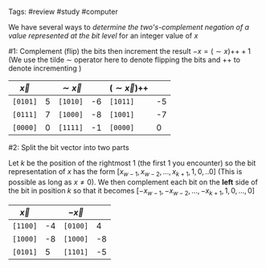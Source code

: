 Tags: #review #study #computer 

We have several ways to *determine the two's-complement negation of a value represented at the bit level* for an integer value of $x$

#1: Complement (flip) the bits then increment the result $-x = (\sim{x})\text{++} + 1$ (We use the tilde $\sim$ operator here to denote flipping the bits and $\text{++}$ to denote incrementing )

| $\vec{x}$ |     | $\sim\vec{{x}}$ |     | $(\sim{\vec{x}})\text{++}$ |     |
| --------- | --- | --------------- | --- | -------------------------- | --- |
| `[0101]`  | 5   | `[1010]`        | -6  | `[1011]`                   | -5  |
| `[0111]`  | 7   | `[1000]`        | -8  | `[1001]`                   | -7  |
| `[0000]`  | 0   | `[1111]`        | -1  | `[0000]`                   | 0   |


#2: Split the bit vector into two parts

Let $k$ be the position of the rightmost 1 (the first 1 you encounter) so the bit representation of $x$ has the form $[x_{w-1}, x_{w-2}, \dots, x_{k+1}, 1, 0, ..0]$ (This is possible as long as $x \neq 0$). We then complement each bit on the **left** side of the bit in position $k$ so that it becomes $[-x_{w-1}, -x_{w-2}, \dots, -x_{k+1}, 1, 0,\dots, 0]$

| $\vec{x}$ |     | $-\vec{{x}}$ |     |
| --------- | --- | ------------ | --- |
| `[1100]`  | -4  | `[0100]`     | 4   |
| `[1000]`  | -8  | `[1000]`     | -8  |
| `[0101]`  | 5   | `[1101]`     | -5  |
